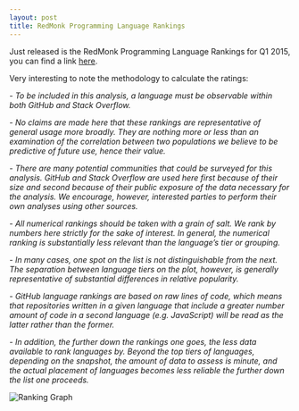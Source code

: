 ```yaml
---
layout: post
title: RedMonk Programming Language Rankings
---
```


Just released is the RedMonk Programming Language Rankings for Q1 2015, you can find a link [here](http://redmonk.com/sogrady/2015/01/14/language-rankings-1-15/).

Very interesting to note the methodology to calculate the ratings:

*- To be included in this analysis, a language must be observable within both GitHub and Stack Overflow.*

*- No claims are made here that these rankings are representative of general usage more broadly. They are nothing more or less than an examination of the correlation between two populations we believe to be predictive of future use, hence their value.*

*- There are many potential communities that could be surveyed for this analysis. GitHub and Stack Overflow are used here first because of their size and second because of their public exposure of the data necessary for the analysis. We encourage, however, interested parties to perform their own analyses using other sources.*

*- All numerical rankings should be taken with a grain of salt. We rank by numbers here strictly for the sake of interest. In general, the numerical ranking is substantially less relevant than the language’s tier or grouping.*

*- In many cases, one spot on the list is not distinguishable from the next. The separation between language tiers on the plot, however, is generally representative of substantial differences in relative popularity.*

*- GitHub language rankings are based on raw lines of code, which means that repositories written in a given language that include a greater number amount of code in a second language (e.g. JavaScript) will be read as the latter rather than the former.*

*- In addition, the further down the rankings one goes, the less data available to rank languages by. Beyond the top tiers of languages, depending on the snapshot, the amount of data to assess is minute, and the actual placement of languages becomes less reliable the further down the list one proceeds.*


![Ranking Graph](http://sogrady-media.redmonk.com/sogrady/files/2015/01/lang.rank_.plot_.q1151.png)